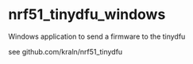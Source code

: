 # nrf51_tinydfu_windows
Windows application to send a firmware to the tinydfu

see github.com/kraln/nrf51_tinydfu
